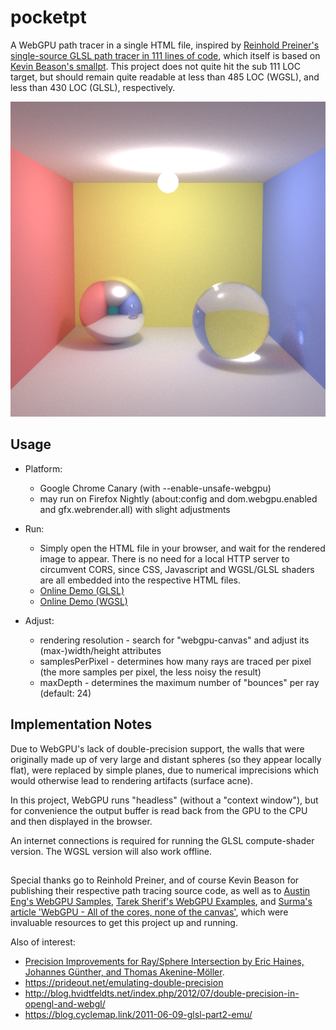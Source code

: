 # pocketpt
A WebGPU path tracer in a single HTML file, inspired by [Reinhold Preiner's single-source GLSL path tracer in 111 lines of code](https://github.com/rpreiner/pocketpt), which itself is based on [Kevin Beason's smallpt](http://kevinbeason.com/smallpt). This project does not quite hit the sub 111 LOC target, but should remain quite readable at less than 485 LOC (WGSL), and less than 430 LOC (GLSL), respectively.

<img src="512x512@8Kspp.png" width="512">

## Usage 

* Platform: 
    - Google Chrome Canary (with --enable-unsafe-webgpu)
    - may run on Firefox Nightly (about:config and dom.webgpu.enabled and gfx.webrender.all) with slight adjustments

* Run: 
    - Simply open the HTML file in your browser, and wait for the rendered image to appear. There is no need for a local HTTP server to circumvent CORS, since CSS, Javascript and WGSL/GLSL shaders are all embedded into the respective HTML files.
    - [Online Demo (GLSL)](https://htmlpreview.github.io/?https://github.com/pjhusky/pocketpt-webgpu/blob/main/pocketpt_webgpu_glsl_one_file.html)
    - [Online Demo (WGSL)](https://htmlpreview.github.io/?https://github.com/pjhusky/pocketpt-webgpu/blob/main/pocketpt_webgpu_wgsl_one_file.html)

* Adjust:
    - rendering resolution - search for "webgpu-canvas" and adjust its (max-)width/height attributes
    - samplesPerPixel - determines how many rays are traced per pixel (the more samples per pixel, the less noisy the result)
    - maxDepth - determines the maximum number of "bounces" per ray (default: 24)

## Implementation Notes

Due to WebGPU's lack of double-precision support, the walls that were originally made up of very large and distant spheres (so they appear locally flat), were replaced by simple planes, due to numerical imprecisions which would otherwise lead to rendering artifacts (surface acne).

In this project, WebGPU runs "headless" (without a "context window"), but for convenience the output buffer is read back from the GPU to the CPU and then displayed in the browser.

An internet connections is required for running the GLSL compute-shader version. The WGSL version will also work offline.

## 
Special thanks go to Reinhold Preiner, and of course Kevin Beason for publishing their respective path tracing source code, as well as to 
[Austin Eng's WebGPU Samples](https://austin-eng.com/webgpu-samples/), [Tarek Sherif's WebGPU Examples](https://github.com/tsherif/webgpu-examples), and [Surma's article 'WebGPU - All of the cores, none of the canvas'](https://surma.dev/things/webgpu/), which were invaluable resources to get this project up and running.

Also of interest:
* [Precision Improvements for Ray/Sphere Intersection by Eric Haines, Johannes Günther, and Thomas Akenine-Möller](https://library.oapen.org/viewer/web/viewer.html?file=/bitstream/handle/20.500.12657/22837/1007324.pdf?sequence=1&isAllowed=y).
* https://prideout.net/emulating-double-precision
* http://blog.hvidtfeldts.net/index.php/2012/07/double-precision-in-opengl-and-webgl/
* https://blog.cyclemap.link/2011-06-09-glsl-part2-emu/